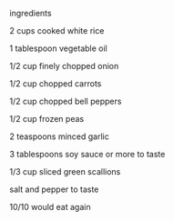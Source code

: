 ingredients

2 cups cooked white rice

1 tablespoon vegetable oil

1/2 cup finely chopped onion

1/2 cup chopped carrots

1/2 cup chopped bell peppers

1/2 cup frozen peas

2 teaspoons minced garlic

3 tablespoons soy sauce or more to taste

1/3 cup sliced green scallions

salt and pepper to taste

10/10 would eat again